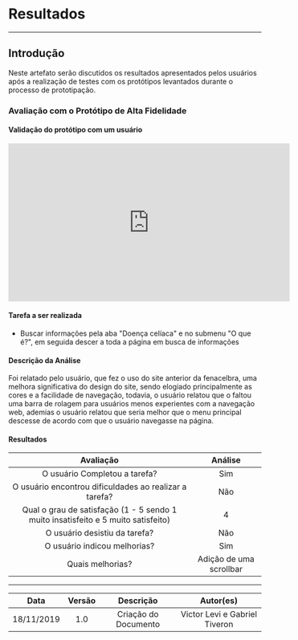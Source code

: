 # Resultados
--------------------------
## Introdução

Neste artefato serão discutidos os resultados apresentados pelos usuários após a realização de testes com os protótipos levantados durante o processo de prototipação.

### Avaliação com o Protótipo de Alta Fidelidade

#### Validação do protótipo com um usuário


<iframe width="560" height="315"
src="https://www.youtube.com/embed/fY_IzfWaflw" 
frameborder="0" 
allowfullscreen></iframe>

#### Tarefa a ser realizada

* Buscar informações pela aba "Doença celíaca" e no submenu "O que é?", em seguida descer a toda a página em busca de informações

#### Descrição da Análise

Foi relatado pelo usuário, que fez o uso do site anterior da fenacelbra, uma melhora significativa do design do site, sendo elogiado principalmente as cores e a facilidade de navegação, todavia, o usuário relatou que o faltou uma barra de rolagem para usuários menos experientes com a navegação web, ademias o usuário relatou que seria melhor que o menu principal descesse de acordo com que o usuário navegasse na página.

#### Resultados

|Avaliação|Análise|
|:-------:|:-----:|
|O usuário Completou a tarefa?|Sim|
|O usuário encontrou dificuldades ao realizar a tarefa?|Não|
|Qual o grau de satisfação (1 - 5 sendo 1 muito insatisfeito e 5 muito satisfeito)|4|
|O usuário desistiu da tarefa?|Não|
|O usuário indicou melhorias?|Sim|
|Quais melhorias?|Adição de uma scrollbar|


------------------------------------
|Data|Versão|Descrição|Autor(es)|
|:--:|:----:|:-------:|:-------:|
|18/11/2019|1.0|Criação do Documento|Victor Levi e Gabriel Tiveron|
